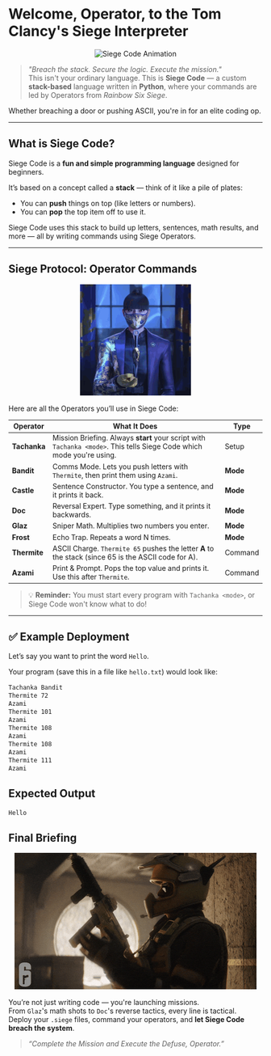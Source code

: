 #  Welcome, Operator, to the **Tom Clancy's Siege Interpreter** 

<p align="center">
  <img src="assets/Rainbow.gif" alt="Siege Code Animation" />
</p>

>  *"Breach the stack. Secure the logic. Execute the mission."*  
> This isn't your ordinary language. This is **Siege Code** — a custom **stack-based** language written in **Python**, where your commands are led by Operators from *Rainbow Six Siege*. 

Whether breaching a door or pushing ASCII, you're in for an elite coding op.

---

## What is Siege Code?

Siege Code is a **fun and simple programming language** designed for beginners.

It’s based on a concept called a **stack** — think of it like a pile of plates:
- You can **push** things on top (like letters or numbers).
- You can **pop** the top item off to use it.

Siege Code uses this stack to build up letters, sentences, math results, and more — all by writing commands using Siege Operators.

---

##  Siege Protocol: **Operator Commands**

<p align="center">
  <img src="assets/Azami.gif" alt="Siege Code Animation" />
</p>

Here are all the Operators you’ll use in Siege Code:

| **Operator** | **What It Does** | **Type** |
|--------------|------------------|----------|
| **Tachanka** | Mission Briefing. Always **start** your script with `Tachanka <mode>`. This tells Siege Code which mode you're using. | Setup |
| **Bandit**   | Comms Mode. Lets you push letters with `Thermite`, then print them using `Azami`. | **Mode** |
| **Castle**   | Sentence Constructor. You type a sentence, and it prints it back. | **Mode** |
| **Doc**      | Reversal Expert. Type something, and it prints it backwards. | **Mode** |
| **Glaz**     | Sniper Math. Multiplies two numbers you enter. | **Mode** |
| **Frost**    | Echo Trap. Repeats a word N times. | **Mode** |
| **Thermite** | ASCII Charge. `Thermite 65` pushes the letter **A** to the stack (since 65 is the ASCII code for A). | Command |
| **Azami**    | Print & Prompt. Pops the top value and prints it. Use this after `Thermite`. | Command |

> 💡 **Reminder:** You must start every program with `Tachanka <mode>`, or Siege Code won't know what to do!

---

## ✅ Example Deployment

Let’s say you want to print the word `Hello`.

Your program (save this in a file like `hello.txt`) would look like:

```text
Tachanka Bandit
Thermite 72
Azami
Thermite 101
Azami
Thermite 108
Azami
Thermite 108
Azami
Thermite 111
Azami

 ```

## Expected Output 

```
Hello
```

##  Final Briefing

<p align="center">
  <img src="assets/Mozzie.gif" alt="Siege Code Animation" />
</p>

You’re not just writing code — you're launching missions.  
From `Glaz`'s math shots to `Doc`'s reverse tactics, every line is tactical.  
Deploy your `.siege` files, command your operators, and **let Siege Code breach the system**. 

>  *“Complete the Mission and Execute the Defuse, Operator.”*
